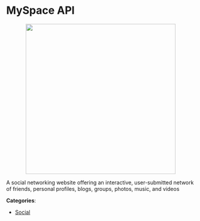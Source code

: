 # MySpace API
<p align="center">
    <img width="400" src="https://raw.githubusercontent.com/apis-list/apis-list/apis/myspace-api/logo_256x256.png" />
</p>

A social networking website offering an interactive, user-submitted network of friends, personal profiles, blogs, groups, photos, music, and videos



**Categories**:

- [Social](https://github.com/apis-list/apis-list#social)



